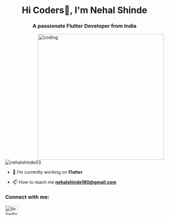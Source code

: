 <h1 align="center">Hi Coders👋, I'm Nehal Shinde</h1>
<h3 align="center">A passionate Flutter Developer from India</h3>

<img align="right" alt="coding" width="400" src="https://user-images.githubusercontent.com/55389276/140866485-8fb1c876-9a8f-4d6a-98dc-08c4981eaf70.gif">

<p align="left"> <img src="https://komarev.com/ghpvc/?username=nehalshinde03&label=Profile%20views&color=0e75b6&style=flat" alt="nehalshinde03" /> </p>

-  🌱 I’m currently working on **Flutter**

- 📫 How to reach me **nehalshinde180@gmail.com**

<h3 align="left">Connect with me:</h3>
<p align="left">
<a href="https://linkedin.com/in/linkedin.com/in/nehal-shinde-b54678220" target="blank"><img align="center" src="https://raw.githubusercontent.com/rahuldkjain/github-profile-readme-generator/master/src/images/icons/Social/linked-in-alt.svg" alt="linkedin.com/in/nehal-shinde-b54678220" height="30" width="40" /></a>
</p>
